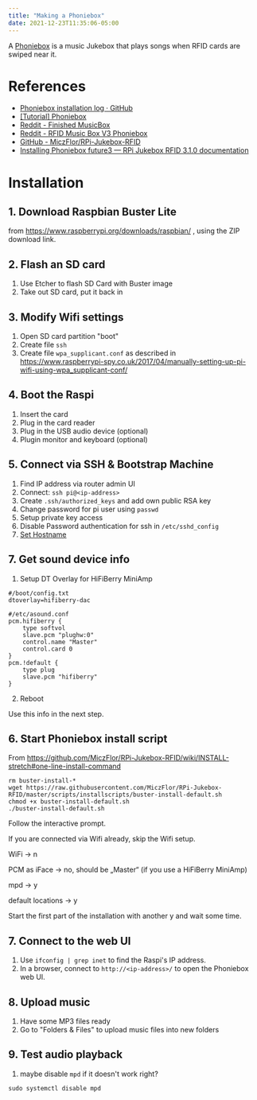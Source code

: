 ```yaml
---
title: "Making a Phoniebox"
date: 2021-12-23T11:35:06-05:00
---
```


A [Phoniebox](http://phoniebox.de/index-en.html) is a music Jukebox that plays songs when RFID cards are swiped near it.

# References
- [Phoniebox installation log · GitHub](https://gist.github.com/marians/95997ae0d83eef688ed9ff5c9cf44b6b)
- [[Tutorial] Phoniebox](https://koboldimkopf.wordpress.com/2020/01/10/tutorial-phoniebox/)
- [Reddit - Finished MusicBox](https://www.reddit.com/r/RASPBERRY_PI_PROJECTS/comments/9v7h4x/finished_rfid_musicbox_for_the_kids_based_on/)
- [Reddit - RFID Music Box V3 Phoniebox](https://www.reddit.com/r/RASPBERRY_PI_PROJECTS/comments/as2pqh/finished_rfid_music_box_v3_phoniebox/)
- [GitHub - MiczFlor/RPi-Jukebox-RFID](https://github.com/MiczFlor/RPi-Jukebox-RFID)
- [Installing Phoniebox future3 — RPi Jukebox RFID 3.1.0 documentation](https://rpi-jukebox-rfid.readthedocs.io/en/latest/install.html)

# Installation

## 1. Download Raspbian Buster Lite

from https://www.raspberrypi.org/downloads/raspbian/ , using the ZIP download link.

## 2. Flash an SD card

1. Use Etcher to flash SD Card with Buster image
1. Take out SD card, put it back in

## 3. Modify Wifi settings

1. Open SD card partition "boot"
1. Create file `ssh`
1. Create file `wpa_supplicant.conf` as described in https://www.raspberrypi-spy.co.uk/2017/04/manually-setting-up-pi-wifi-using-wpa_supplicant-conf/

## 4. Boot the Raspi

1. Insert the card
2. Plug in the card reader
3. Plug in the USB audio device (optional)
4. Plugin monitor and keyboard (optional)

## 5. Connect via SSH & Bootstrap Machine

1. Find IP address via router admin UI
1. Connect: `ssh pi@<ip-address>`
1. Create `.ssh/authorized_keys` and add own public RSA key
1. Change password for pi user using `passwd`
1. Setup private key access
1. Disable Password authentication for ssh in `/etc/sshd_config`
1. [Set Hostname](https://www.tomshardware.com/how-to/raspberry-pi-change-hostname)


## 7. Get sound device info
1. Setup DT Overlay for HiFiBerry MiniAmp
```
#/boot/config.txt
dtoverlay=hifiberry-dac
```

```
#/etc/asound.conf
pcm.hifiberry {
    type softvol
    slave.pcm "plughw:0"
    control.name "Master"
    control.card 0
}
pcm.!default {
    type plug
    slave.pcm "hifiberry"
}
```
2. Reboot


Use this info in the next step.

## 6. Start Phoniebox install script

From https://github.com/MiczFlor/RPi-Jukebox-RFID/wiki/INSTALL-stretch#one-line-install-command

```
rm buster-install-*
wget https://raw.githubusercontent.com/MiczFlor/RPi-Jukebox-RFID/master/scripts/installscripts/buster-install-default.sh
chmod +x buster-install-default.sh
./buster-install-default.sh
```

Follow the interactive prompt.

If you are connected via Wifi already, skip the Wifi setup.

WiFi -> n

PCM as iFace -> no, should be „Master“ (if you use a HiFiBerry MiniAmp)

mpd -> y

default locations -> y

Start the first part of the installation with another y and wait some time.

## 7. Connect to the web UI

1. Use `ifconfig | grep inet` to find the Raspi's IP address.
2. In a browser, connect to `http://<ip-address>/` to open the Phoniebox web UI.

## 8. Upload music

1. Have some MP3 files ready
2. Go to "Folders & Files" to upload music files into new folders


## 9. Test audio playback

1. maybe disable `mpd` if it doesn't work right?
```
sudo systemctl disable mpd
```